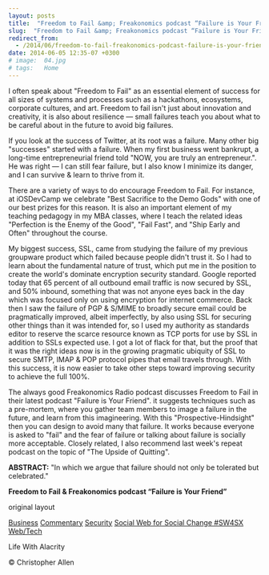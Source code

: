 ```yaml
---
layout: posts
title:  "Freedom to Fail &amp; Freakonomics podcast “Failure is Your Friend”"
slug:  "Freedom to Fail &amp; Freakonomics podcast “Failure is Your Friend”"
redirect_from:
  - /2014/06/freedom-to-fail-freakonomics-podcast-failure-is-your-friend/
date: 2014-06-05 12:35-07 +0300
# image:  04.jpg
# tags:   Home
---
```


I often speak about "Freedom to Fail" as an essential element of success for all sizes of systems and processes such as a hackathons, ecosystems, corporate cultures, and art. Freedom to fail isn't just about innovation and creativity, it is also about resilience — small failures teach you about what to be careful about in the future to avoid big failures.

If you look at the success of Twitter, at its root was a failure. Many other big "successes" started with a failure. When my first business went bankrupt, a long-time entrepreneurial friend told "NOW, you are truly an entrepreneur.". He was right — I can still fear failure, but I also know I minimize its danger, and I can survive & learn to thrive from it.

There are a variety of ways to do encourage Freedom to Fail. For instance, at iOSDevCamp we celebrate "Best Sacrifice to the Demo Gods" with one of our best prizes for this reason. It is also an important element of my teaching pedagogy in my MBA classes, where I teach the related ideas "Perfection is the Enemy of the Good", "Fail Fast", and "Ship Early and Often" throughout the course.

My biggest success, SSL, came from studying the failure of my previous groupware product which failed because people didn't trust it. So I had to learn about the fundamental nature of trust, which put me in the position to create the world's dominate encryption security standard. Google reported today that 65 percent of all outbound email traffic is now secured by SSL, and 50% inbound, something that was not anyone eyes back in the day which was focused only on using encryption for internet commerce. Back then I saw the failure of PGP & S/MIME to broadly secure email could be pragmatically improved, albeit imperfectly, by also using SSL for securing other things than it was intended for, so I used my authority as standards editor to reserve the scarce resource known as TCP ports for use by SSL in addition to SSLs expected use. I got a lot of flack for that, but the proof that it was the right ideas now is in the growing pragmatic ubiquity of SSL to secure SMTP, IMAP & POP protocol pipes that email travels through. With this success, it is now easier to take other steps toward improving security to achieve the full 100%.

The always good Freakonomics Radio podcast discusses Freedom to Fail in their latest podcast "Failure is Your Friend". it suggests techniques such as a pre-mortem, where you gather team members to image a failure in the future, and learn from this imagineering. With this "Prospective-Hindsight" then you can design to avoid many that failure. It works because everyone is asked to "fail" and the fear of failure or talking about failure is socially more acceptable.
Closely related, I also recommend last week's repeat podcast on the topic of "The Upside of Quitting".

**ABSTRACT:** "In which we argue that failure should not only be tolerated but celebrated."

**Freedom to Fail & Freakonomics podcast “Failure is Your Friend”**


original layout

[Business](/tags/business/) [Commentary](/tags/commentary/) [Security](/tags/security/) [Social Web for Social Change #SW4SX](/tags/social-web-for-social-change-%23sw4sx/) [Web/Tech](/tags/web/tech/)

Life With Alacrity

© Christopher Allen
